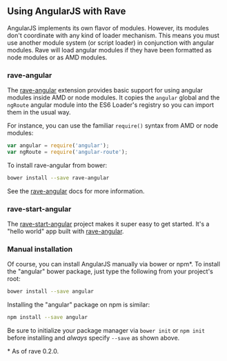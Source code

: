 ## Using AngularJS with Rave

AngularJS implements its own flavor of modules.  However, its modules don't
coordinate with any kind of loader mechanism.  This means you must use another
module system (or script loader) in conjunction with angular modules.  Rave
will load angular modules if they have been formatted as node modules or
as AMD modules.


### rave-angular

The [rave-angular](https://github.com/unscriptable/rave-angular) extension
provides basic support for using angular modules inside AMD or node modules.
It copies the `angular` global and the `ngRoute` angular module into
the ES6 Loader's registry so you can import them in the usual way.

For instance, you can use the familiar `require()` syntax from AMD or node
modules:

```js
var angular = require('angular');
var ngRoute = require('angular-route');
```

To install rave-angular from bower:

```bash
bower install --save rave-angular
```

See the [rave-angular](https://github.com/unscriptable/rave-angular) docs
for more information.


### rave-start-angular

The [rave-start-angular](https://github.com/ravejs/rave-start-angular)
project makes it super easy to get started.  It's a "hello world" app built
with [rave-angular](#rave-angular).


### Manual installation

Of course, you can install AngularJS manually via bower or npm*.  To install
the "angular" bower package, just type the following from your project's
root:

```bash
bower install --save angular
```

Installing the "angular" package on npm is similar:

```bash
npm install --save angular
```

Be sure to initialize your package manager via `bower init` or `npm init`
before installing and *always* specify `--save` as shown above.

\* As of rave 0.2.0.
